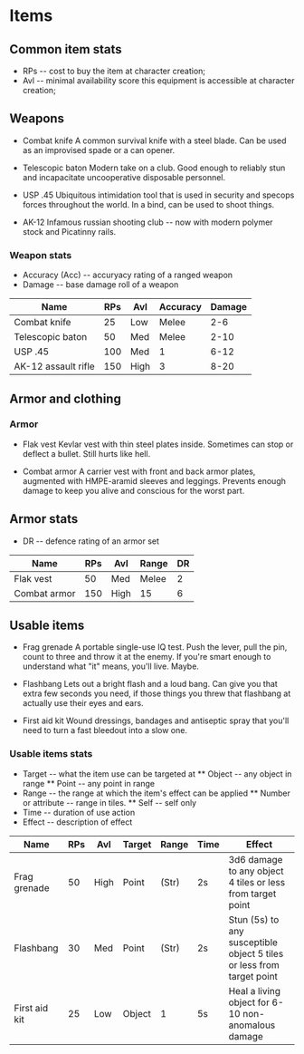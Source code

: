 Items
=====

## Common item stats
* RPs -- cost to buy the item at character creation;
* Avl -- minimal availability score this equipment is accessible at character creation;

## Weapons
* Combat knife
A common survival knife with a steel blade. Can be used as an improvised spade or a can opener.

* Telescopic baton
Modern take on a club. Good enough to reliably stun and incapacitate uncooperative disposable personnel.

* USP .45
Ubiquitous intimidation tool that is used in security and specops forces throughout the world. In a bind, can be used to shoot things.

* AK-12
Infamous russian shooting club -- now with modern polymer stock and Picatinny rails.

### Weapon stats
* Accuracy (Acc) -- accuryacy rating of a ranged weapon
* Damage -- base damage roll of a weapon

Name                | RPs | Avl  | Accuracy | Damage
------------------- | --- | ---- | -------- | ------
Combat knife        |  25 | Low  | Melee    |   2-6
Telescopic baton    |  50 | Med  | Melee    |   2-10
USP .45             | 100 | Med  |        1 |   6-12
AK-12 assault rifle | 150 | High |        3 |   8-20

## Armor and clothing
### Armor
* Flak vest
Kevlar vest with thin steel plates inside. Sometimes can stop or deflect a bullet. Still hurts like hell.

* Combat armor
A carrier vest with front and back armor plates, augmented with HMPE-aramid sleeves and leggings. Prevents enough damage to keep you alive and conscious for the worst part.

## Armor stats
* DR -- defence rating of an armor set

Name         | RPs | Avl  | Range | DR
------------ | --- | ---- | ----- | ---
Flak vest    |  50 | Med  | Melee |  2
Combat armor | 150 | High |    15 |  6

## Usable items

* Frag grenade
A portable single-use IQ test. Push the lever, pull the pin, count to three and throw it at the enemy. If you're smart enough to understand what "it" means, you'll live. Maybe.

* Flashbang
Lets out a bright flash and a loud bang. Can give you that extra few seconds you need, if those things you threw that flashbang at actually use their eyes and ears.

* First aid kit
Wound dressings, bandages and antiseptic spray that you'll need to turn a fast bleedout into a slow one.

### Usable items stats
* Target -- what the item use can be targeted at
** Object -- any object in range
** Point -- any point in range
* Range -- the range at which the item's effect can be applied
** Number or attribute -- range in tiles.
** Self -- self only
* Time -- duration of use action
* Effect -- description of effect

Name                | RPs | Avl  | Target | Range | Time | Effect
------------------- | --- | ---- | ------ | ----- | ---- | ---------------------------------------------------------------------
 Frag grenade       | 50  | High | Point  | (Str) |   2s | 3d6 damage to any object 4 tiles or less from target point
 Flashbang          | 30  | Med  | Point  | (Str) |   2s | Stun (5s) to any susceptible object 5 tiles or less from target point
 First aid kit      | 25  | Low  | Object |     1 |   5s | Heal a living object for 6-10 non-anomalous damage
